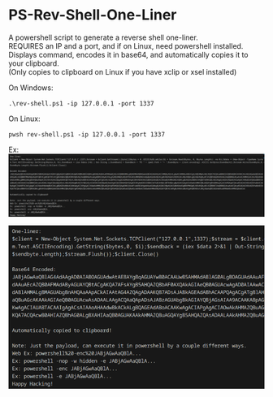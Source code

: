 # PS-Rev-Shell-One-Liner

A powershell script to generate a reverse shell one-liner.<br>
REQUIRES an IP and a port, and if on Linux, need powershell installed.<br>
Displays command, encodes it in base64, and automatically copies it to your clipboard.<br>
(Only copies to clipboard on Linux if you have xclip or xsel installed)<br>

On Windows:
```
.\rev-shell.ps1 -ip 127.0.0.1 -port 1337
```

On Linux:
```
pwsh rev-shell.ps1 -ip 127.0.0.1 -port 1337
```

Ex:
![alt text](example1.png)

![alt text](example2.png)

